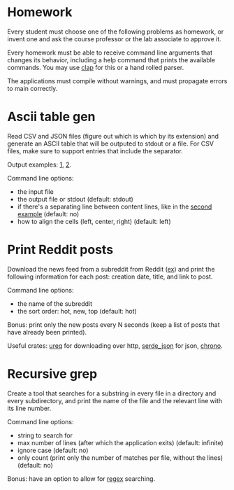 # Homework

Every student must choose one of the following problems as homework, or invent one and ask the course professor or the lab associate to approve it.

Every homework must be able to receive command line arguments that changes its behavior, including a help command that prints the available commands. You may use [clap](https://crates.io/crates/clap) for this or a hand rolled parser.

The applications must compile without warnings, and must propagate errors to main correctly.

# Ascii table gen

Read CSV and JSON files (figure out which is which by its extension) and generate an ASCII table that will be outputed to stdout or a file. For CSV files, make sure to support entries that include the separator.

Output examples: [1](table1.txt), [2](table2.txt).

Command line options:
- the input file
- the output file or stdout (default: stdout)
- if there's a separating line between content lines, like in the [second example](table2.txt) (default: no)
- how to align the cells (left, center, right) (default: left)


# Print Reddit posts

Download the news feed from a subreddit from Reddit ([ex](https://www.reddit.com/r/foxes/hot.json)) and print the following information for each post: creation date, title, and link to post.

Command line options:
- the name of the subreddit
- the sort order: hot, new, top (default: hot)

Bonus: print only the new posts every N seconds (keep a list of posts that have already been printed).

Useful crates: [ureq](https://crates.io/crates/ureq) for downloading over http, [serde_json](https://crates.io/crates/serde_json) for json, [chrono](https://crates.io/crates/chrono).


# Recursive grep

Create a tool that searches for a substring in every file in a directory and every subdirectory, and print the name of the file and the relevant line with its line number.

Command line options:
- string to search for
- max number of lines (after which the application exits) (default: infinite)
- ignore case (default: no)
- only count (print only the number of matches per file, without the lines) (default: no)

Bonus: have an option to allow for [regex](https://crates.io/crates/regex) searching.